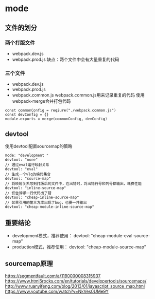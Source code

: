 # mode
## 文件的划分
### 两个打版文件 
- webpack.dev.js
- webpack.prod.js
缺点：两个文件中会有大量重复的代码
### 三个文件
- webpack.dev.js
- webpack.prod.js
- webpack.common.js
webpack.common.js用来记录重复的代码
使用webpack-merge合并打包代码
```
const commonConfig = reqiure("./webpack.common.js")
const devConfig = {}
module.exports = merge(commonConfig, devConfig)
```
## devtool
使用devtool配置sourcemap的策略

```
mode: "development "
devtool: "none"
// 通过eval运行映射关系
devtool: "eval"
// 生成一个vlq的编码集合
devtool: "source-map"
// 将映射关系写到打版后的文件中，在出错时，将出错行号和列号都输出，耗费性能
devtool: "inline-source-map"
// 仅告诉哪一行代码出了错
devtool: "cheap-inline-source-map"
// 如果引用的第三方库出现了bug，也要一并输出
devtool: "cheap-module-inline-source-map"
```
## 重要结论
- development模式，推荐使用：
devtool: "cheap-module-eval-source-map"
- production模式，推荐使用：
devtool: "cheap-module-source-map"

## sourcemap原理

https://segmentfault.com/a/1190000008315937
https://www.html5rocks.com/en/tutorials/developertools/sourcemaps/
http://www.ruanyifeng.com/blog/2013/01/javascript_source_map.html
https://www.youtube.com/watch?v=NkVes0UMe9Y